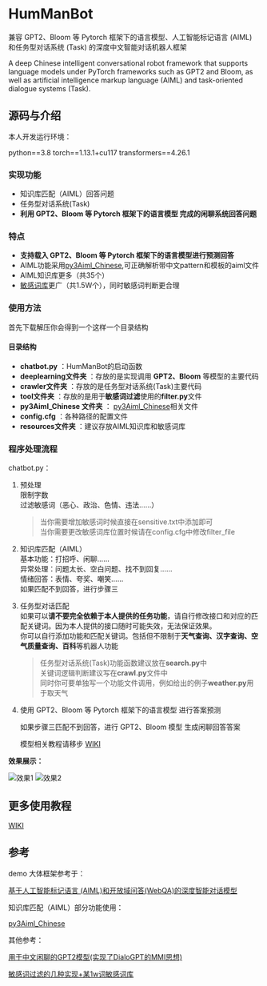 # HumManBot
兼容 GPT2、Bloom 等 Pytorch 框架下的语言模型、人工智能标记语言 (AIML) 和任务型对话系统 (Task) 的深度中文智能对话机器人框架

A deep Chinese intelligent conversational robot framework that supports language models under PyTorch frameworks such as GPT2 and Bloom, as well as artificial intelligence markup language (AIML) and task-oriented dialogue systems (Task).

## 源码与介绍
本人开发运行环境：

python==3.8 torch==1.13.1+cu117 transformers==4.26.1

### 实现功能
+ 知识库匹配（AIML）回答问题
+ 任务型对话系统(Task)
+ **利用 GPT2、Bloom 等 Pytorch 框架下的语言模型 完成的闲聊系统回答问题**

### 特点
+ **支持载入 GPT2、Bloom 等 Pytorch 框架下的语言模型进行预测回答**
+ AIML功能采用[py3Aiml_Chinese](https://github.com/yaleimeng/py3Aiml_Chinese),可正确解析带中文pattern和模板的aiml文件
+ AIML知识库更多（共35个）
+ [敏感词库](https://github.com/observerss/textfilter)更广（共1.5W个），同时敏感词判断更合理

### 使用方法
首先下载解压你会得到一个这样一个目录结构

#### 目录结构
+ **chatbot.py** ：HumManBot的启动函数
+ **deeplearning文件夹** ：存放的是实现调用 **GPT2、Bloom** 等模型的主要代码
+ **crawler文件夹** ：存放的是任务型对话系统(Task)主要代码
+ **tool文件夹** ：存放的是用于**敏感词过滤**使用的**filter.py**文件
+ **py3Aiml_Chinese 文件夹** ： [py3Aiml_Chinese](https://github.com/yaleimeng/py3Aiml_Chinese)相关文件
+ **config.cfg** ：各种路径的配置文件
+ **resources文件夹** ：建议存放AIML知识库和敏感词库
  
### 程序处理流程
chatbot.py：
1. 预处理<br/>
    限制字数<br/>
     过滤敏感词（恶心、政治、色情、违法......）<br/>
    >当你需要增加敏感词时候直接在sensitive.txt中添加即可<br/>
    >当你需要更改敏感词库位置时候请在config.cfg中修改filter_file<br/>
2. 知识库匹配（AIML）<br/>
    基本功能：打招呼、闲聊......<br/>
    异常处理：问题太长、空白问题、找不到回复......<br/>
    情绪回答：表情、夸奖、嘲笑......<br/>
   如果匹配不到回答，进行步骤三
3. 任务型对话匹配<br/>
    如果可以**请不要完全依赖于本人提供的任务功能**，请自行修改接口和对应的匹配关键词。因为本人提供的接口随时可能失效，无法保证效果。<br/>
    你可以自行添加功能和匹配关键词。包括但不限制于**天气查询、汉字查询、空气质量查询、百科**等机器人功能<br/>
    >任务型对话系统(Task)功能函数建议放在**search.py**中<br/>
    >关键词逻辑判断建议写在**crawl.py**文件中<br/>
    >同时你可要单独写一个功能文件调用，例如给出的例子**weather.py**用于取天气<br/>
4. 使用 GPT2、Bloom 等 Pytorch 框架下的语言模型 进行答案预测<br/>
    
    如果步骤三匹配不到回答，进行 GPT2、Bloom 模型 生成闲聊回答答案

    模型相关教程请移步 [WIKI](https://github.com/aoguai/HumManBot/wiki)
   
**效果展示：**

![效果1](https://github.com/aoguai/chatbot_aiml_task_demo/blob/main/images/1.png)
![效果2](https://github.com/aoguai/chatbot_aiml_task_demo/blob/main/images/2.png)

## 更多使用教程
[WIKI](https://github.com/aoguai/HumManBot/wiki)

## 参考

demo 大体框架参考于：

[基于人工智能标记语言 (AIML)和开放域问答(WebQA)的深度智能对话模型](https://github.com/zhangbincheng1997/chatbot-aiml-webqa)

知识库匹配（AIML）部分功能使用：

[py3Aiml_Chinese](https://github.com/yaleimeng/py3Aiml_Chinese)

其他参考：

[用于中文闲聊的GPT2模型(实现了DialoGPT的MMI思想)](https://github.com/yangjianxin1/GPT2-chitchat)

[敏感词过滤的几种实现+某1w词敏感词库](https://github.com/observerss/textfilter)
